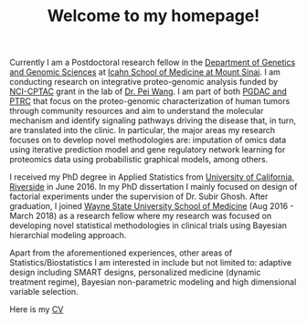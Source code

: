 ﻿---
permalink: /
title: "Welcome to my homepage!"
excerpt: "About me"
author_profile: true
redirect_from: 
  - /about/
  - /about.html
---

Currently I am a Postdoctoral research fellow in the [Department of Genetics and Genomic Sciences](https://icahn.mssm.edu/research/genomics) at [Icahn School of Medicine at Mount Sinai](https://icahn.mssm.edu/). I am conducting research on integrative proteo-genomic analysis funded by [NCI-CPTAC](https://proteomics.cancer.gov/programs/cptac) grant in the lab of [Dr. Pei Wang](http://labs.icahn.mssm.edu/pei-wang-lab/people/). I am part of both [PGDAC and PTRC](https://proteomics.cancer.gov/programs/cptac/consortium/cptac-teams) that focus on the proteo-genomic characterization of human tumors through community resources and aim to understand the molecular mechanism and identify signaling pathways driving the disease that, in turn, are translated into the clinic. In particular, the major areas my research focuses on to develop novel methodologies are: imputation of omics data using iterative prediction model and gene regulatory network learning for proteomics data using probabilistic graphical models, among others.


I received my PhD degree in Applied Statistics from [University of California, Riverside](https://statistics.ucr.edu/) in June 2016. In my PhD dissertation I mainly focused on design of factorial experiments under the supervision of Dr. Subir Ghosh. After graduation, I joined  [Wayne State University School of Medicine](https://www.med.wayne.edu/) (Aug 2016 - March 2018) as a research fellow where my research was focused on developing novel statistical methodologies in clinical trials using Bayesian hierarchial modeling approach. 


Apart from the aforementioned experiences, other areas of Statistics/Biostatistics I am interested in include but not limited to: adaptive design including SMART designs, personalized medicine (dynamic treatment regime), Bayesian non-parametric modeling and high dimensional variable selection.


Here is my [CV](http://shrabanti87.github.io/files/Shrabanti_CV.pdf)

